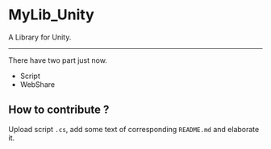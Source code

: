 # MyLib_Unity
 A Library for Unity.

___

There have two part just now.

- Script
- WebShare

## How to contribute ?

Upload script `.cs`, add some text of corresponding `README.md` and elaborate it.

